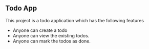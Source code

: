 ## Todo App

This project is a todo application which has the following features

- Anyone can create a todo
- Anyone can view the existing todos.
- Anyone can mark the todos as done.
